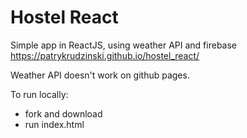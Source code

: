 # Hostel React
Simple app in ReactJS, using weather API and firebase
https://patrykrudzinski.github.io/hostel_react/

Weather API doesn't work on github pages.

To run locally:
* fork and download
* run index.html
